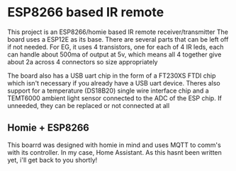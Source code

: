 # ESP8266 based IR remote

This project is an ESP8266/homie based IR remote receiver/transmitter
The board uses a ESP12E as its base. There are several parts that can
be left off if not needed. For EG, it uses 4 transistors, one for each
of 4 IR leds, each can handle about 500ma of output at 5v, which means
all 4 together give about 2a across 4 connectors so size appropriately

The board also has a USB uart chip in the form of a FT230XS FTDI chip
which isn't necessary if you already have a USB uart device. Theres
also support for a temperature (DS18B20) single wire interface chip
and a TEMT6000 ambient light sensor connected to the ADC of the ESP
chip. If unneeded, they can be replaced or not connected at all

## Homie + ESP8266

This boarrd was designed with homie in mind and uses MQTT to comm's
with its controller. In my case, Home Assistant. As this hasnt been
written yet, i'll get back to you shortly!
